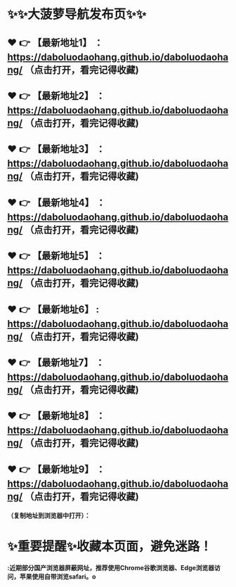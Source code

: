 # :sparkles::sparkles:大菠萝导航发布页:sparkles::sparkles:

 :heart: :point_right: 【最新地址1】 ：https://daboluodaohang.github.io/daboluodaohang/ （点击打开，看完记得收藏)
 ------
 :heart: :point_right: 【最新地址2】 ：https://daboluodaohang.github.io/daboluodaohang/  （点击打开，看完记得收藏)
 ------
 :heart: :point_right: 【最新地址3】 ：https://daboluodaohang.github.io/daboluodaohang/   （点击打开，看完记得收藏)
 ------
 :heart: :point_right: 【最新地址4】 ：https://daboluodaohang.github.io/daboluodaohang/  （点击打开，看完记得收藏)
 ------
 :heart: :point_right: 【最新地址5】 ：https://daboluodaohang.github.io/daboluodaohang/   （点击打开，看完记得收藏)
 ------
 :heart: :point_right: 【最新地址6】 : https://daboluodaohang.github.io/daboluodaohang/   （点击打开，看完记得收藏)
 ------
 :heart: :point_right: 【最新地址7】 ：https://daboluodaohang.github.io/daboluodaohang/   （点击打开，看完记得收藏)
 ------
 :heart: :point_right: 【最新地址8】 ：https://daboluodaohang.github.io/daboluodaohang/  （点击打开，看完记得收藏)
 ------
 :heart: :point_right: 【最新地址9】 ：https://daboluodaohang.github.io/daboluodaohang/  （点击打开，看完记得收藏)
  ------

  
#### （复制地址到浏览器中打开）：
# :sparkles:重要提醒:sparkles:收藏本页面，避免迷路！
#### :近期部分国产浏览器屏蔽网址，推荐使用Chrome谷歌浏览器、Edge浏览器访问，苹果使用自带浏览safari。o

